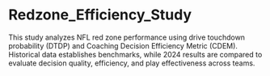 # Redzone_Efficiency_Study
This study analyzes NFL red zone performance using drive touchdown probability (DTDP) and Coaching Decision Efficiency Metric (CDEM). Historical data establishes benchmarks, while 2024 results are compared to evaluate decision quality, efficiency, and play effectiveness across teams.

